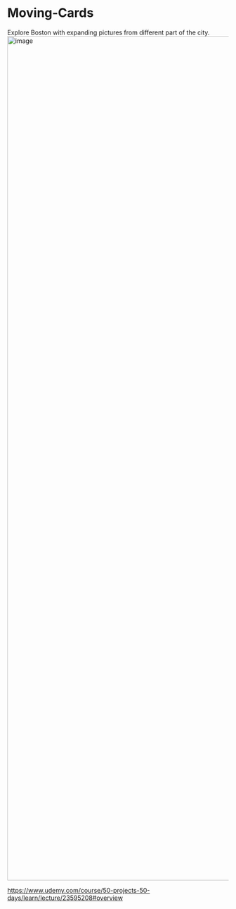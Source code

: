 # Moving-Cards
Explore Boston with expanding pictures from different part of the city.
<img width="1920" alt="image" src="https://github.com/turgutguvenc/Moving-Cards/assets/63226091/6934dcd2-0625-4ed7-85d1-0b6910505879">

https://www.udemy.com/course/50-projects-50-days/learn/lecture/23595208#overview
